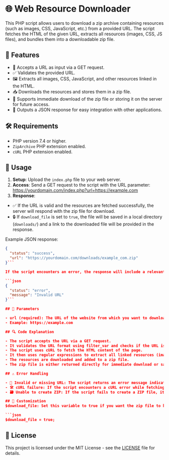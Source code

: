 # 🌐 Web Resource Downloader

This PHP script allows users to download a zip archive containing resources (such as images, CSS, JavaScript, etc.) from a provided URL. The script fetches the HTML of the given URL, extracts all resources (images, CSS, JS files), and bundles them into a downloadable zip file.

## 🚀 Features

- 🔗 Accepts a URL as input via a GET request.
- ✅ Validates the provided URL.
- 🖼️ Extracts all images, CSS, JavaScript, and other resources linked in the HTML.
- 📥 Downloads the resources and stores them in a zip file.
- 📂 Supports immediate download of the zip file or storing it on the server for future access.
- 🔄 Outputs a JSON response for easy integration with other applications.

## 🛠️ Requirements

- PHP version 7.4 or higher.
- `ZipArchive` PHP extension enabled.
- `cURL` PHP extension enabled.

## 📡 Usage

1. **Setup**: Upload the `index.php` file to your web server.
2. **Access**: Send a GET request to the script with the URL parameter: https://yourdomain.com/index.php?url=https://example.com
3. **Response**:
- ✅ If the URL is valid and the resources are fetched successfully, the server will respond with the zip file for download.
- 🔒 If `download_file` is set to `true`, the file will be saved in a local directory (`downloads/`) and a link to the downloaded file will be provided in the response.

Example JSON response:

```json
{
  "status": "success",
  "url": "https://yourdomain.com/downloads/example_com.zip"
}```

If the script encounters an error, the response will include a relevant error message:

```json
{
  "status": "error",
  "message": "Invalid URL"
}```

## 📝 Parameters

- url (required): The URL of the website from which you want to download resources.
- Example: https://example.com

## 🔍 Code Explanation

- The script accepts the URL via a GET request.
- It validates the URL format using filter_var and checks if the URL is valid.
- The script uses cURL to fetch the HTML content of the page.
- It then uses regular expressions to extract all linked resources (images, CSS, JavaScript).
- The resources are downloaded and added to a zip file.
- The zip file is either returned directly for immediate download or saved on the server for later use, depending on the value of $download_file.

## ⚠️ Error Handling

- 🚫 Invalid or missing URL: The script returns an error message indicating that the URL is not provided or is invalid.
- 🛠️ cURL failure: If the script encounters a cURL error while fetching the page, it will return an error message.
- 🗃️ Unable to create ZIP: If the script fails to create a ZIP file, it will return an error message.

## 🔧 Customization
$download_file: Set this variable to true if you want the zip file to be saved to the server. By default, it’s set to false, which means the file will be downloaded immediately.

```json
$download_file = true;
```
## 📝 License

This project is licensed under the MIT License - see the [LICENSE](https://github.com/NotFlexCoder/web-scrapping/blob/main/LICENSE) file for details.

